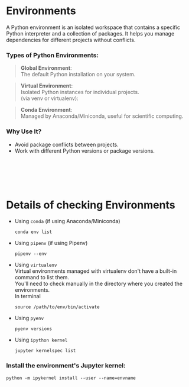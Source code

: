 # Environments    
A Python environment is an isolated workspace that contains a specific Python interpreter and a collection of packages. It helps you manage dependencies for different projects without conflicts.   


### Types of Python Environments:
> **Global Environment**:     
The default Python installation on your system.

> **Virtual Environment**:    
Isolated Python instances for individual projects.   
(via venv or virtualenv): 

> **Conda Environment**:    
Managed by Anaconda/Miniconda, useful for scientific computing.


### Why Use It?
* Avoid package conflicts between projects.
* Work with different Python versions or package versions.


<br><br><br><br>

# Details of checking Environments   

- Using `conda` (if using Anaconda/Miniconda)    
    ```
    conda env list
    ```   

- Using `pipenv` (if using Pipenv)    
    ```
    pipenv --env
    ```

- Using `virtualenv`       
    Virtual environments managed with virtualenv don't have a built-in command to list them.    
    You'll need to check manually in the directory where you created the environments.   
    In terminal   
    ```
    source /path/to/env/bin/activate
    ```

- Using `pyenv`   
    ```
    pyenv versions
    ```

- Using `ipython kernel`   
    ```
    jupyter kernelspec list
    ```


### Install the environment's Jupyter kernel:    
`python -m ipykernel install --user --name=envname`